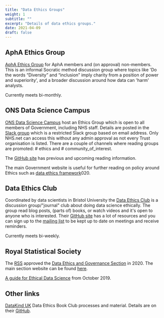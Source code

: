 ```yaml
---
title: "Data Ethics Groups"
weight: 1
subtitle: ""
excerpt: "Details of data ethics groups."
date: 2021-04-09
draft: false
---
```


## AphA Ethics Group

[AphA Ethics Group](https://www.aphanalysts.org/apha-events-and-training/) for AphA members and (on approval) non-members. This is an informal Socratic method discussion group where topics like 'Do the words “Diversity” and “inclusion” imply charity from a position of power and superiority', and a broader discussion around how data can 'harm' analysts. 

Currently meets bi-monthly.

## ONS Data Science Campus

[ONS Data Science Campus]((https://datasciencecampus.ons.gov.uk/)) host an Ethics Group which is open to all members of Government, including NHS staff. Details are posted in the [Slack group](govdatascience.slack.com) which is a restricted Slack group based on email address. Only NHS.net can access this without any admin approval as not every Trust organisation is listed. There are a couple of channels where reading groups are promoted: # ethics and # community_of_interest.

The [GitHub site](https://datasciencecampus.github.io/ethics_society_reading_group/) has previous and upcoming reading information.

The main Government website is useful for further reading on policy around Ethics such as [data ethics framework](https://www.gov.uk/government/publications/data-ethics-framework/data-ethics-framework-2)020.

## Data Ethics Club

Coordinated by data scientists in Bristol University the [Data Ethics Club](https://github.com/very-good-science/data-ethics-club) is a discussion group/"journal" club about doing data science ethically. The group read blog posts, (parts of) books, or watch videos and it's open to anyone who is interested. Their [GitHub site](https://github.com/very-good-science/data-ethics-club) has a lot of resources and you can sign up to the [mailing list](https://github.us7.list-manage.com/subscribe?u=48bd2e5df74c466acb63f18d0&id=ad2916b699) to be kept up to date on meetings and receive reminders.

Currently meets bi-weekly.

## Royal Statistical Society

The [RSS](https://rss.org.uk/) approved the [Data Ethics and Governance Section](https://rss.org.uk/news-publication/news-publications/2021/section-group-reports/data-ethics-special-interest-group-becomes-fully-f/) in 2020. The main section website can be found [here](https://rss.org.uk/membership/rss-groups-and-committees/sections/data-ethics/).

[A guide for Ethical Data Science](https://rss.org.uk/RSS/media/News-and-publications/Publications/Reports%20and%20guides/A-Guide-for-Ethical-Data-Science-Final-Oct-2019.pdf) from October 2019.

## Other links

[DataKind UK]((https://github.com/DataKind-UK)) Data Ethics Book Club processes and material. Details are on their [GitHub](https://github.com/DataKind-UK/data-ethics-book-club-in-a-box).

